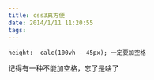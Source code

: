 ```yaml
---
title: css3真方便
date: 2014/1/11 11:20:55
tags:
---
```



    height:  calc(100vh - 45px); 一定要加空格

记得有一种不能加空格，忘了是啥了
